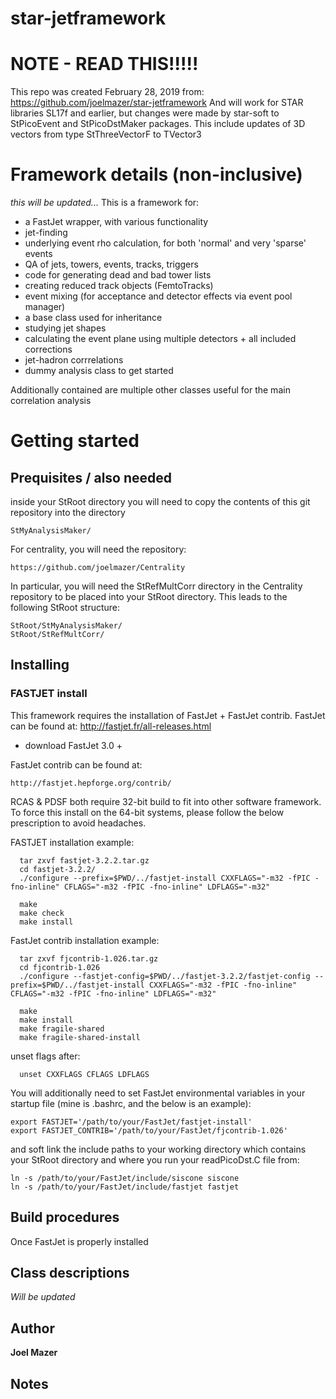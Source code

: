 # star-jetframework
# NOTE - READ THIS!!!!!
This repo was created February 28, 2019 from:
https://github.com/joelmazer/star-jetframework
And will work for STAR libraries SL17f and earlier, but changes were made by star-soft to StPicoEvent and StPicoDstMaker packages.  This include updates of 3D vectors from type StThreeVectorF to TVector3


# Framework details (non-inclusive)
*this will be updated...*
This is a framework for:
* a FastJet wrapper, with various functionality 
* jet-finding
* underlying event rho calculation, for both 'normal' and very 'sparse' events
* QA of jets, towers, events, tracks, triggers
* code for generating dead and bad tower lists
* creating reduced track objects (FemtoTracks)
* event mixing (for acceptance and detector effects via event pool manager)
* a base class used for inheritance
* studying jet shapes
* calculating the event plane using multiple detectors + all included corrections
* jet-hadron corrrelations
* dummy analysis class to get started


Additionally contained are multiple other classes useful for the main correlation analysis

# Getting started
## Prequisites / also needed
inside your StRoot directory you will need to copy the contents of this git repository into the directory
```
StMyAnalysisMaker/
```

For centrality, you will need the repository: 
```
https://github.com/joelmazer/Centrality
```
In particular, you will need the StRefMultCorr directory in the Centrality repository to be placed into your StRoot directory. This leads to the following StRoot structure:
```
StRoot/StMyAnalysisMaker/
StRoot/StRefMultCorr/
```

## Installing

### FASTJET install 
This framework requires the installation of FastJet + FastJet contrib.
FastJet can be found at: http://fastjet.fr/all-releases.html
* download FastJet 3.0 +

FastJet contrib can be found at:
```
http://fastjet.hepforge.org/contrib/
```

RCAS & PDSF both require 32-bit build to fit into other software framework.  To force this install on the 64-bit systems, please follow the below prescription to avoid headaches.

FASTJET installation example:
```
  tar zxvf fastjet-3.2.2.tar.gz
  cd fastjet-3.2.2/
  ./configure --prefix=$PWD/../fastjet-install CXXFLAGS="-m32 -fPIC -fno-inline" CFLAGS="-m32 -fPIC -fno-inline" LDFLAGS="-m32"

  make
  make check
  make install
```

FastJet contrib installation example:
```
  tar zxvf fjcontrib-1.026.tar.gz
  cd fjcontrib-1.026
  ./configure --fastjet-config=$PWD/../fastjet-3.2.2/fastjet-config --prefix=$PWD/../fastjet-install CXXFLAGS="-m32 -fPIC -fno-inline" CFLAGS="-m32 -fPIC -fno-inline" LDFLAGS="-m32"

  make
  make install
  make fragile-shared
  make fragile-shared-install
```

unset flags after:
```
  unset CXXFLAGS CFLAGS LDFLAGS
```

You will additionally need to set FastJet environmental variables in your startup file (mine is .bashrc, and the below is an example):
```
export FASTJET='/path/to/your/FastJet/fastjet-install'
export FASTJET_CONTRIB='/path/to/your/FastJet/fjcontrib-1.026'
```
and soft link the include paths to your working directory which contains your StRoot directory and where you run your readPicoDst.C file from:
```
ln -s /path/to/your/FastJet/include/siscone siscone
ln -s /path/to/your/FastJet/include/fastjet fastjet
```

## Build procedures
Once FastJet is properly installed


## Class descriptions
*Will be updated*

## Author
**Joel Mazer**

## Notes

